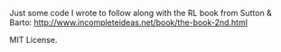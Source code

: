 Just some code I wrote to follow along with the RL book from Sutton & Barto: 
http://www.incompleteideas.net/book/the-book-2nd.html

MIT License.
